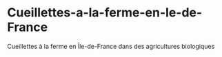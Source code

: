 # Cueillettes-a-la-ferme-en-le-de-France
Cueillettes à la ferme en Île-de-France dans des agricultures biologiques
